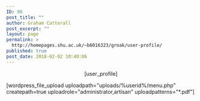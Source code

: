 ```yaml
---
ID: 98
post_title: ""
author: Graham Catterall
post_excerpt: ""
layout: page
permalink: >
  http://homepages.shu.ac.uk/~b6016323/groak/user-profile/
published: true
post_date: 2018-02-02 10:40:06
---
```

<p style="text-align: center;">[user_profile]</p>
[wordpress_file_upload uploadpath="uploads/%userid%/menu.php" createpath=true uploadrole="administrator,artisan" uploadpatterns="*.pdf"]

&nbsp;